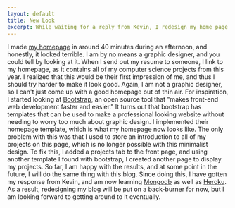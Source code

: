 ```yaml
---
layout: default
title: New Look
excerpt: While waiting for a reply from Kevin, I redesign my home page.
---
```

I made [my homepage](http://nielskornerup.github.io/) in around 40 minutes during an afternoon, and honestly, it looked terrible. I am by no means a graphic designer, and you could tell by looking at it. When I send out my resume to someone, I link to my homepage, as it contains all of my computer science projects from this year. I realized that this would be their first impression of me, and thus I should try harder to make it look good. Again, I am not a graphic designer, so I can't just come up with a good homepage out of thin air. For inspiration, I started looking at [Bootstrap](http://getbootstrap.com/), an open source tool that "makes front-end web development faster and easier." It turns out that bootstrap has templates that can be used to make a professional looking website without needing to worry too much about graphic design. I implemented their homepage template, which is what my homepage now looks like. The only problem with this was that I used to store an introduction to all of my projects on this page, which is no longer possible with this minimalist design. To fix this, I added a projects tab to the front page, and using another template I found with bootstrap, I created another page to display my projects. So far, I am happy with the results, and at some point in the future, I will do the same thing with this blog. Since doing this, I have gotten my response from Kevin, and am now learning [Mongodb](http://www.mongodb.org/) as well as [Heroku](https://www.heroku.com/). As a result, redesigning my blog will be put on a back-burner for now, but I am looking forward to getting around to it eventually.
